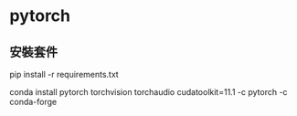 # pytorch

## 安裝套件
pip install -r requirements.txt

conda install pytorch torchvision torchaudio cudatoolkit=11.1 -c pytorch -c conda-forge